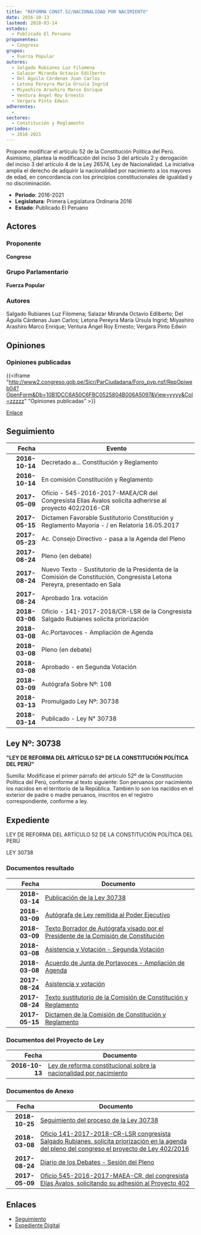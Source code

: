 ```yaml
---
title: "REFORMA CONST.52/NACIONALIDAD POR NACIMIENTO"
date: 2016-10-13
lastmod: 2018-03-14
estados: 
  - Publicado El Peruano
proponentes: 
  - Congreso
grupos: 
  - Fuerza Popular
autores: 
  - Salgado Rubianes Luz Filomena
  - Salazar Miranda Octavio Edilberto
  - Del Águila Cárdenas Juan Carlos
  - Letona Pereyra María Úrsula Ingrid
  - Miyashiro Arashiro Marco Enrique
  - Ventura Ángel Roy Ernesto
  - Vergara Pinto Edwin
adherentes: 
  - 
sectores: 
  - Constitución y Reglamento
periodos: 
  - 2016-2021
---
```


Propone modificar el artículo 52 de la Constitución Política del Perú. Asimismo, plantea la modificación del inciso 3 del artículo 2 y derogación del inciso 3 del artículo 4 de la Ley 26574, Ley de Nacionalidad. La iniciativa amplía el derecho de adquirir la nacionalidad por nacimiento a los mayores de edad, en concordancia con los principios constitucionales de igualdad y no discriminación.

- **Periodo**: 2016-2021
- **Legislatura**: Primera Legislatura Ordinaria 2016
- **Estado**: Publicado El Peruano

## Actores

### Proponente

**Congreso**

### Grupo Parlamentario

**Fuerza Popular**

### Autores

Salgado Rubianes Luz Filomena; Salazar Miranda Octavio Edilberto; Del Águila Cárdenas Juan Carlos; Letona Pereyra María Úrsula Ingrid; Miyashiro Arashiro Marco Enrique; Ventura Ángel Roy Ernesto; Vergara Pinto Edwin


## Opiniones

### Opiniones publicadas

{{<iframe "http://www2.congreso.gob.pe/Sicr/ParCiudadana/Foro_pvp.nsf/RepOpiweb04?OpenForm&Db=10B1DCC6A50C6FBC0525804B006A5097&View=yyyy&Col=zzzzz" "Opiniones publicadas" >}}

[Enlace](http://www2.congreso.gob.pe/Sicr/ParCiudadana/Foro_pvp.nsf/RepOpiweb04?OpenForm&Db=10B1DCC6A50C6FBC0525804B006A5097&View=yyyy&Col=zzzzz)

## Seguimiento

| Fecha | Evento |
|------:|--------|
| **2016-10-14** | Decretado a... Constitución y Reglamento|
| **2016-10-14** | En comisión Constitución y Reglamento|
| **2017-05-09** | Oficio - 545-2016-2017-MAEA/CR del Congresista Elías Avalos solicita adherirse al proyecto 402/2016-CR|
| **2017-05-15** | Dictamen Favorable Sustitutorio Constitución y Reglamento Mayoria - / en Relatoría 16.05.2017|
| **2017-05-23** | Ac. Consejo Directivo - pasa a la Agenda del Pleno|
| **2017-08-24** | Pleno (en debate)|
| **2017-08-24** | Nuevo Texto - Sustitutorio de la Presidenta de la Comisión de Constitución, Congresista Letona Pereyra, presentado en Sala|
| **2017-08-24** | Aprobado 1ra. votación|
| **2018-03-06** | Oficio - 141-2017-2018/CR-LSR de la Congresista Salgado Rubianes solicita priorización|
| **2018-03-08** | Ac.Portavoces - Ampliación de Agenda|
| **2018-03-08** | Pleno (en debate)|
| **2018-03-08** | Aprobado - en Segunda Votación|
| **2018-03-09** | Autógrafa Sobre Nº: 108|
| **2018-03-13** | Promulgado Ley Nº: 30738|
| **2018-03-14** | Publicado - Ley N° 30738|

## Ley Nº: 30738

**"LEY DE REFORMA DEL ARTÍCULO 52º DE LA CONSTITUCIÓN POLÍTICA DEL PERÚ"**

Sumilla: Modifícase el primer párrafo del artículo 52º de la Constitución Política del Perú, conforme al texto siguiente: Son peruanos por nacimiento los nacidos en el territorio de la República. También lo son los nacidos en el exterior de padre o madre peruanos, inscritos en el registro correspondiente, conforme a ley.


## Expediente

LEY DE REFORMA DEL ARTÍCULO 52 DE LA CONSTITUCIÓN POLÍTICA DEL PERÚ

LEY 30738


### Documentos resultado

| Fecha | Documento |
|------:|--------|
| **2018-03-14** | [Publicación de la Ley 30738](http://www.leyes.congreso.gob.pe/Documentos/2016_2021/ADLP/Normas_Legales/30738-LEY.pdf) |
| **2018-03-09** | [Autógrafa de Ley remitida al Poder Ejecutivo](http://www.leyes.congreso.gob.pe/Documentos/2016_2021/ADLP/Texto_Aprobado/AU0040220180309..pdf) |
| **2018-03-09** | [Texto Borrador de Autógrafa visado por el Presidente de la Comisión de Constitución](http://www.leyes.congreso.gob.pe/Documentos/2016_2021/Texto_Borrador_de_Autografa/BAU00402_20180309.pdf) |
| **2018-03-08** | [Asistencia y Votación - Segunda Votación](http://www.leyes.congreso.gob.pe/Documentos/2016_2021/Asistencia_y_Votacion/Proyectos_de_Ley/Exoneracion_de_Segunda_Votacion/ESV00402_20180308.pdf) |
| **2018-03-08** | [Acuerdo de Junta de Portavoces - Ampliación de Agenda](http://www.leyes.congreso.gob.pe/Documentos/2016_2021/Acuerdos/Junta_Portavoces/AJP0040220180308.PDF) |
| **2017-08-24** | [Asistencia y votación](http://www.leyes.congreso.gob.pe/Documentos/2016_2021/Asistencia_y_Votacion/Proyectos_de_Ley/AV00402_20170824.pdf) |
| **2017-08-24** | [Texto sustitutorio de la Comisión de Constitución y Reglamento](http://www.leyes.congreso.gob.pe/Documentos/2016_2021/Texto_Sustitutorio/Proyectos_de_Ley/TS0040220170824.PDF) |
| **2017-05-15** | [Dictamen de la Comisión de Constitución y Reglamento](http://www.leyes.congreso.gob.pe/Documentos/2016_2021/ADLP/Normas_Legales/30508-LEY.pdf) |

### Documentos del Proyecto de Ley

| Fecha | Documento |
|------:|--------|
| **2016-10-13** | [Ley de reforma constitucional sobre la nacionalidad por nacimiento](http://www.leyes.congreso.gob.pe/Documentos/2016_2021/Proyectos_de_Ley_y_de_Resoluciones_Legislativas/PL0040220161013..pdf) |

### Documentos de Anexo

| Fecha | Documento |
|------:|--------|
| **2018-10-25** | [Seguimiento del proceso de la Ley 30738](http://www.leyes.congreso.gob.pe/Documentos/2016_2021/Seguimiento_de_Proyectos_de_Ley/00402PL20181025.pdf) |
| **2018-03-08** | [Oficio 141-2017-2018-CR-LSR congresista Salgado Rubianes, solicita priorización en la agenda del pleno del congreso el proyecto de Ley 402/2016](http://www.leyes.congreso.gob.pe/Documentos/2016_2021/Oficios/Congresistas/OFICIO-141-2017-2018-CR-LSR.pdf) |
| **2017-08-24** | [Diario de los Debates - Sesión del Pleno](http://www.leyes.congreso.gob.pe/Documentos/2016_2021/ADLP/Diario_Debates/30738-TDD.pdf) |
| **2017-05-09** | [Oficio 545-2016-2017-MAEA-CR, del congresista Elías Ávalos, solicitando su adhesión al Proyecto 402](http://www.leyes.congreso.gob.pe/Documentos/2016_2021/ADLP/Diario_Debates/30508_DD.pdf) |

## Enlaces 

- [Seguimiento](http://www2.congreso.gob.pehttp://www2.congreso.gob.pe/Sicr/TraDocEstProc/CLProLey2016.nsf/f7fff46988ca05b1052578e100829cc7/8530b1c82c08c4c40525804b0062fb81?OpenDocument)
- [Expediente Digital](http://www2.congreso.gob.pehttp://www2.congreso.gob.pe/Sicr/TraDocEstProc/CLProLey2016.nsf/f7fff46988ca05b1052578e100829cc7/8530b1c82c08c4c40525804b0062fb81?OpenDocument&Click=05257FB7005EB655.eb71d0cf91d8294e05256cdf006b5706/$Body/0.1C6C)
